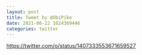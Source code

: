 ```yaml
--- 
layout: post 
title: Tweet by @ObiPike 
date: 2021-06-22 1624369446 
categories: twitter 
--- 
```

https://twitter.com/o/status/1407333553671659527
